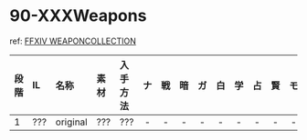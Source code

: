 # 90-XXXWeapons

ref: [FFXIV WEAPONCOLLECTION](https://weapon.ffxivcollection.com/)

|段階|IL|名称|素材|入手方法|ナ|戦|暗|ガ|白|学|占|賢|モ|竜|忍|侍|リ|詩|機|踊|黒|召|赤|
|:---|:---|:---|:---|:---|:---:|:---:|:---:|:---:|:---:|:---:|:---:|:---:|:---:|:---:|:---:|:---:|:---:|:---:|:---:|:---:|:---:|:---:|:---:|
|1|???|original|???|???|-|-|-|-|-|-|-|-|-|-|-|-|-|-|-|-|-|-|-|